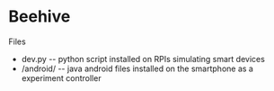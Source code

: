 # Beehive
Files
- dev.py -- python script installed on RPIs simulating smart devices
- /android/ -- java android files installed on the smartphone as a experiment controller 
